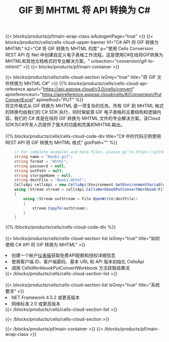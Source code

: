 ﻿---
title: GIF 到 MHTML 将 API 转换为 C#
description: 使用Aspose.Cells Cloud SDK for C#将GIF格式文件转换为MHTML格式文件。
url: /zh/net/conversion/gif-to-mhtml/
---
{{< blocks/products/pf/main-wrap-class isAutogenPage="true" >}}
{{< blocks/products/cells/cells-cloud-upper-banner h1="C# API 将 GIF 转换为 MHTML" h2="C# 将 GIF 转换为 MHTML 的库" p="使用 Cells Conversion REST API 在 Net 中创建自定义电子表格工作流程。这是使用C#在线将GIF转换为MHTML和其他文档格式的专业解决方案。" urlsection="conversion/gif-to-mhtml/" >}}
{{< blocks/products/pf/main-container >}}

{{< blocks/products/cells/cells-cloud-section isGrey="true" title="将 GIF 文件转换为 MHTML C#" >}}
{{% blocks/products/cells/cells-cloud-api-reference apiurl="https://api.aspose.cloud/v3.0/cells/convert" apireferenceurl="https://apireference.aspose.cloud/cells/#/Conversion/PutConvertExcel" apimethod="PUT" %}}
<br/>
将文件格式从 GIF 转换为 MHTML 是一项复杂的任务。所有 GIF 到 MHTML 格式的转换均由我们的 C# SDK 执行，同时保留源 GIF 电子表格的主要结构和逻辑内容。我们的 C# 库是在线将 GIF 转换为 MHTML 文件的专业解决方案。该Cloud SDK为C#开发人员提供了强大的功能和完美的MHTML输出。
<br/>
<br/>
{{% blocks/products/cells/cells-cloud-code-div title="C# 中的代码示例使用 REST API 将 GIF 转换为 MHTML 格式" gistPath="" %}}
 
```cs
    // For complete examples and data files, please go to https://github.com/aspose-cells-cloud/aspose-cells-cloud-dotnet/
    string name = "Book1.gif";
    string format = "mhtml";
    string password = null;
    string outPath = null;
    string storageName = null;
    string destFile = "Book1.mhtml";
    CellsApi cellsApi = new CellsApi(Environment.GetEnvironmentVariable("ProductClientId"), Environment.GetEnvironmentVariable("ProductClientSecret"));
    using (Stream stream = cellsApi.CellsWorkbookPutConvertWorkbook(File.OpenRead(name), format, password, outPath, storageName))
    {
        using (Stream outStream = File.OpenWrite(destFile))
        {
            stream.CopyTo(outStream);
        }
    }
```
 
{{% /blocks/products/cells/cells-cloud-code-div %}}
<br/>
<br/>
{{< blocks/products/cells/cells-cloud-section-list isGrey="true" title="如何使用 C# API 将 GIF 转换为 MHTML" >}}
<li>创建一个帐户<a href="https://dashboard.aspose.cloud/">仪表板</a>获取免费API配额和授权详细信息</li>
<li>使用客户端 ID、客户端密码、基本 URL 和 API 版本初始化 CellsApi</li>
<li>调用 CellsWorkbookPutConvertWorkbook 方法获取结果流</li>
{{< /blocks/products/cells/cells-cloud-section-list >}}
<br/>
<br/>
{{< blocks/products/cells/cells-cloud-section-list isGrey="true" title="系统要求" >}}
<li>NET Framework 4.5.2 或更高版本</li>
<li>网络标准 2.0 或更高版本</li>
{{< /blocks/products/cells/cells-cloud-section-list >}}

{{< /blocks/products/cells/cells-cloud-section >}}

{{< /blocks/products/pf/main-container >}}
{{< /blocks/products/pf/main-wrap-class >}}
